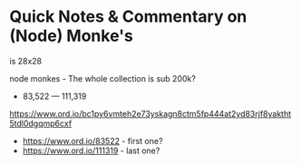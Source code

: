 # Quick Notes & Commentary on (Node) Monke's


is 28x28


node monkes - The whole collection is sub 200k?
- 83,522 — 111,319

https://www.ord.io/bc1py6vmteh2e73yskagn8ctm5fp444at2yd83rjf8yaktht5tdl0dgqmp6cxf

- https://www.ord.io/83522  - first one?
- https://www.ord.io/111319 - last one?




